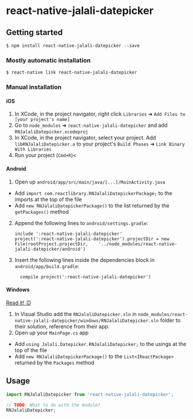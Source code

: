 
# react-native-jalali-datepicker

## Getting started

`$ npm install react-native-jalali-datepicker --save`

### Mostly automatic installation

`$ react-native link react-native-jalali-datepicker`

### Manual installation


#### iOS

1. In XCode, in the project navigator, right click `Libraries` ➜ `Add Files to [your project's name]`
2. Go to `node_modules` ➜ `react-native-jalali-datepicker` and add `RNJalaliDatepicker.xcodeproj`
3. In XCode, in the project navigator, select your project. Add `libRNJalaliDatepicker.a` to your project's `Build Phases` ➜ `Link Binary With Libraries`
4. Run your project (`Cmd+R`)<

#### Android

1. Open up `android/app/src/main/java/[...]/MainActivity.java`
  - Add `import com.reactlibrary.RNJalaliDatepickerPackage;` to the imports at the top of the file
  - Add `new RNJalaliDatepickerPackage()` to the list returned by the `getPackages()` method
2. Append the following lines to `android/settings.gradle`:
  	```
  	include ':react-native-jalali-datepicker'
  	project(':react-native-jalali-datepicker').projectDir = new File(rootProject.projectDir, 	'../node_modules/react-native-jalali-datepicker/android')
  	```
3. Insert the following lines inside the dependencies block in `android/app/build.gradle`:
  	```
      compile project(':react-native-jalali-datepicker')
  	```

#### Windows
[Read it! :D](https://github.com/ReactWindows/react-native)

1. In Visual Studio add the `RNJalaliDatepicker.sln` in `node_modules/react-native-jalali-datepicker/windows/RNJalaliDatepicker.sln` folder to their solution, reference from their app.
2. Open up your `MainPage.cs` app
  - Add `using Jalali.Datepicker.RNJalaliDatepicker;` to the usings at the top of the file
  - Add `new RNJalaliDatepickerPackage()` to the `List<IReactPackage>` returned by the `Packages` method


## Usage
```javascript
import RNJalaliDatepicker from 'react-native-jalali-datepicker';

// TODO: What to do with the module?
RNJalaliDatepicker;
```
  